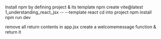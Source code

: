 Install npm by defining project & its template
npm create vite@latest 1_understanding_react_jsx -- --template react
cd into project
npm install
npm run dev

remove all return contents in app.jsx 
create a welcomemessage function & return it
